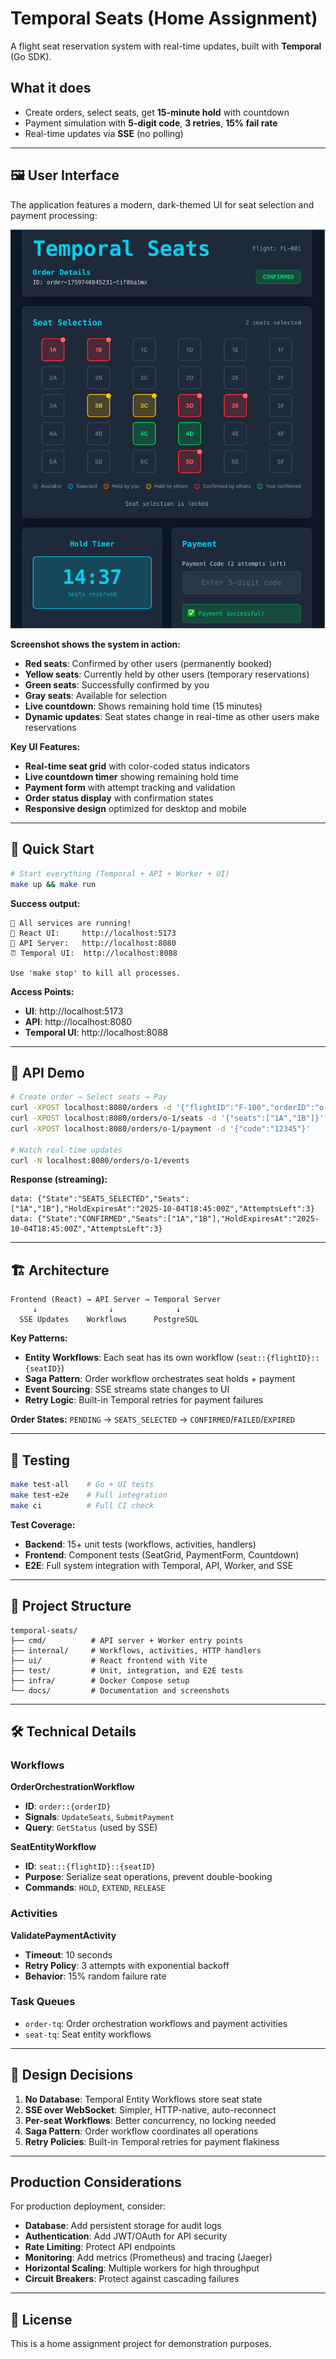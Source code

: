# Temporal Seats (Home Assignment)

A flight seat reservation system with real-time updates, built with **Temporal** (Go SDK).

## What it does
- Create orders, select seats, get **15-minute hold** with countdown
- Payment simulation with **5-digit code**, **3 retries**, **15% fail rate**
- Real-time updates via **SSE** (no polling)

---

## 🖼️ User Interface

The application features a modern, dark-themed UI for seat selection and payment processing:

![Temporal Seats UI Screenshot](./docs/screenshot.png)

**Screenshot shows the system in action:**
- **Red seats**: Confirmed by other users (permanently booked)
- **Yellow seats**: Currently held by other users (temporary reservations)
- **Green seats**: Successfully confirmed by you
- **Gray seats**: Available for selection
- **Live countdown**: Shows remaining hold time (15 minutes)
- **Dynamic updates**: Seat states change in real-time as other users make reservations

**Key UI Features:**
- **Real-time seat grid** with color-coded status indicators
- **Live countdown timer** showing remaining hold time
- **Payment form** with attempt tracking and validation
- **Order status display** with confirmation states
- **Responsive design** optimized for desktop and mobile

---

## 🚀 Quick Start

```bash
# Start everything (Temporal + API + Worker + UI)
make up && make run
```

**Success output:**
```
🚀 All services are running!
📱 React UI:     http://localhost:5173
🔧 API Server:   http://localhost:8080
⏰ Temporal UI:  http://localhost:8088

Use 'make stop' to kill all processes.
```

**Access Points:**
- **UI**: http://localhost:5173
- **API**: http://localhost:8080  
- **Temporal UI**: http://localhost:8088

---

## 📡 API Demo

```bash
# Create order → Select seats → Pay
curl -XPOST localhost:8080/orders -d '{"flightID":"F-100","orderID":"o-1"}'
curl -XPOST localhost:8080/orders/o-1/seats -d '{"seats":["1A","1B"]}'
curl -XPOST localhost:8080/orders/o-1/payment -d '{"code":"12345"}'

# Watch real-time updates
curl -N localhost:8080/orders/o-1/events
```

**Response (streaming):**
```
data: {"State":"SEATS_SELECTED","Seats":["1A","1B"],"HoldExpiresAt":"2025-10-04T18:45:00Z","AttemptsLeft":3}
data: {"State":"CONFIRMED","Seats":["1A","1B"],"HoldExpiresAt":"2025-10-04T18:45:00Z","AttemptsLeft":3}
```

---

## 🏗️ Architecture

```
Frontend (React) → API Server → Temporal Server
     ↓                ↓              ↓
  SSE Updates    Workflows      PostgreSQL
```

**Key Patterns:**
- **Entity Workflows**: Each seat has its own workflow (`seat::{flightID}::{seatID}`)
- **Saga Pattern**: Order workflow orchestrates seat holds + payment
- **Event Sourcing**: SSE streams state changes to UI
- **Retry Logic**: Built-in Temporal retries for payment failures

**Order States:** `PENDING` → `SEATS_SELECTED` → `CONFIRMED`/`FAILED`/`EXPIRED`

---

## 🧪 Testing

```bash
make test-all    # Go + UI tests
make test-e2e    # Full integration
make ci          # Full CI check
```

**Test Coverage:**
- **Backend**: 15+ unit tests (workflows, activities, handlers)
- **Frontend**: Component tests (SeatGrid, PaymentForm, Countdown)
- **E2E**: Full system integration with Temporal, API, Worker, and SSE

---

## 📂 Project Structure

```
temporal-seats/
├── cmd/          # API server + Worker entry points
├── internal/     # Workflows, activities, HTTP handlers
├── ui/           # React frontend with Vite
├── test/         # Unit, integration, and E2E tests
├── infra/        # Docker Compose setup
└── docs/         # Documentation and screenshots
```

---

## 🛠️ Technical Details

### Workflows

**OrderOrchestrationWorkflow**
- **ID**: `order::{orderID}`
- **Signals**: `UpdateSeats`, `SubmitPayment`
- **Query**: `GetStatus` (used by SSE)

**SeatEntityWorkflow**
- **ID**: `seat::{flightID}::{seatID}`
- **Purpose**: Serialize seat operations, prevent double-booking
- **Commands**: `HOLD`, `EXTEND`, `RELEASE`

### Activities

**ValidatePaymentActivity**
- **Timeout**: 10 seconds
- **Retry Policy**: 3 attempts with exponential backoff
- **Behavior**: 15% random failure rate

### Task Queues
- `order-tq`: Order orchestration workflows and payment activities
- `seat-tq`: Seat entity workflows

---

## 📝 Design Decisions

1. **No Database**: Temporal Entity Workflows store seat state
2. **SSE over WebSocket**: Simpler, HTTP-native, auto-reconnect
3. **Per-seat Workflows**: Better concurrency, no locking needed
4. **Saga Pattern**: Order workflow coordinates all operations
5. **Retry Policies**: Built-in Temporal retries for payment flakiness

---

## Production Considerations

For production deployment, consider:
- **Database**: Add persistent storage for audit logs
- **Authentication**: Add JWT/OAuth for API security
- **Rate Limiting**: Protect API endpoints
- **Monitoring**: Add metrics (Prometheus) and tracing (Jaeger)
- **Horizontal Scaling**: Multiple workers for high throughput
- **Circuit Breakers**: Protect against cascading failures

---

## 📄 License

This is a home assignment project for demonstration purposes.